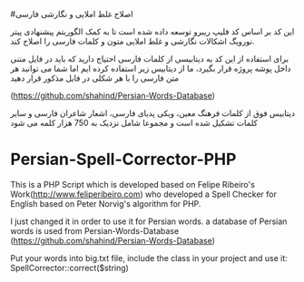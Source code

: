 #اصلاح غلط املایی و نگارشی فارسی

این کد بر اساس کد فلیپ ریبرو توسعه داده شده است تا به کمک الگوریتم پیشنهادی پیتر نورویگ اشکالات نگارشی و غلط املایی متون و کلمات
فارسی را اصلاح کند.

برای استفاده از این کد به دیتابیسی از کلمات فارسی احتیاج دارید که باید در فایل متنی داخل پوشه پروژه قرار بگیرد، ما از دیتابیس زیر 
استفاده کرده ایم اما شما می توانید هر متن فارسی را با هر شکلی در فایل مذکور قرار دهید

(https://github.com/shahind/Persian-Words-Database)

دیتابیس فوق از کلمات فرهنگ معین، ویکی پدیای فارسی، اشعار شاعران فارسی و سایر کلمات تشکیل شده است و مجموعا شامل نزدیک به 750 هزار کلمه می شود


# Persian-Spell-Corrector-PHP
This is a PHP Script which is developed based on Felipe Ribeiro's Work(http://www.feliperibeiro.com) who developed a Spell Checker for English based on Peter Norvig's algorithm for PHP.

I just changed it in order to use it for Persian words.
a database of Persian words is used from Persian-Words-Database (https://github.com/shahind/Persian-Words-Database)

Put your words into big.txt file, include the class in your project and use it: SpellCorrector::correct($string)
